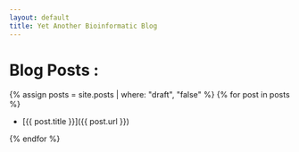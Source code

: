 ```yaml
---
layout: default
title: Yet Another Bioinformatic Blog
---
```


# Blog Posts :

{% assign posts = site.posts | where: "draft", "false" %}
{% for post in posts %}	

- [{{ post.title }}]({{ post.url }})

{% endfor %}

